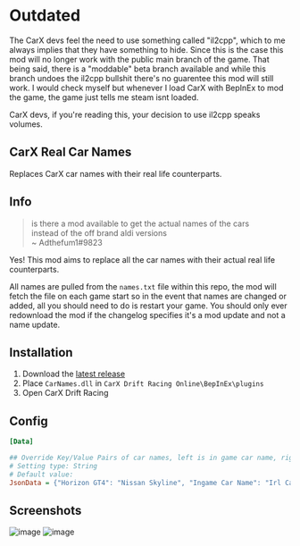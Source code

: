 # Outdated
The CarX devs feel the need to use something called "il2cpp", which to me always implies that they have something to hide. Since this is the case this mod will no longer work with the public main branch of the game. That being said, there is a "moddable" beta branch available and while this branch undoes the il2cpp bullshit there's no guarentee this mod will still work. I would check myself but whenever I load CarX with BepInEx to mod the game, the game just tells me steam isnt loaded. 

CarX devs, if you're reading this, your decision to use il2cpp speaks volumes. 

## CarX Real Car Names
Replaces CarX car names with their real life counterparts.

## Info
> is there a mod available to get the actual names of the cars  
instead of the off brand aldi versions  
~ Adthefum1#9823

Yes! This mod aims to replace all the car names with their actual real life counterparts.

All names are pulled from the `names.txt` file within this repo, the mod will fetch the file on each game start so in the event that names are changed or added, all you should need to do is restart your game. You should only ever redownload the mod if the changelog specifies it's a mod update and not a name update.

## Installation
1) Download the [latest release](https://github.com/Hi-ImKyle/CarX-Real-Car-Names/releases/latest)
2) Place `CarNames.dll` in `CarX Drift Racing Online\BepInEx\plugins`
3) Open CarX Drift Racing

## Config

```ini
[Data]

## Override Key/Value Pairs of car names, left is in game car name, right is irl car name.
# Setting type: String
# Default value: 
JsonData = {"Horizon GT4": "Nissan Skyline", "Ingame Car Name": "Irl Car Name"}

```

## Screenshots
![image](https://user-images.githubusercontent.com/25551312/120836965-15e72680-c55e-11eb-9acf-1a9f299b8f2d.png)
![image](https://user-images.githubusercontent.com/25551312/120837026-24cdd900-c55e-11eb-83e2-e1e601af6200.png)
